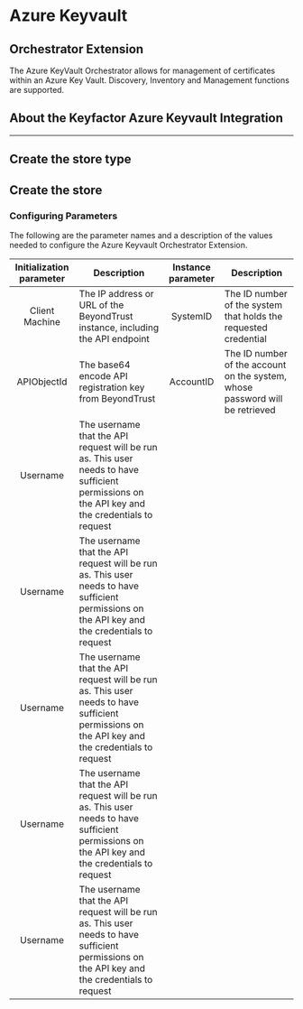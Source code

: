 ﻿# Azure Keyvault
## Orchestrator Extension
The Azure KeyVault Orchestrator allows for management of certificates within an Azure Key Vault. Discovery, Inventory and Management functions are supported.

## About the Keyfactor Azure Keyvault Integration


---

## Create the store type

## Create the store

### Configuring Parameters




The following are the parameter names and a description of the values needed to configure the Azure Keyvault Orchestrator Extension.

| Initialization parameter | Description | Instance parameter | Description |
| :---: | --- | :---: | --- |
| Client Machine | The IP address or URL of the BeyondTrust instance, including the API endpoint | SystemID | The ID number of the system that holds the requested credential |
| APIObjectId | The base64 encode API registration key from BeyondTrust | AccountID | The ID number of the account on the system, whose password will be retrieved |
| Username | The username that the API request will be run as. This user needs to have sufficient permissions on the API key and the credentials to request |
| Username | The username that the API request will be run as. This user needs to have sufficient permissions on the API key and the credentials to request |
| Username | The username that the API request will be run as. This user needs to have sufficient permissions on the API key and the credentials to request |
| Username | The username that the API request will be run as. This user needs to have sufficient permissions on the API key and the credentials to request |
| Username | The username that the API request will be run as. This user needs to have sufficient permissions on the API key and the credentials to request |